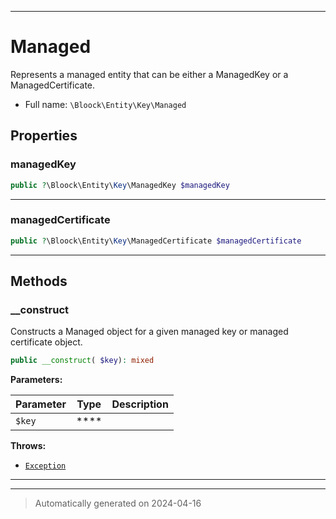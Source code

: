 ***

# Managed

Represents a managed entity that can be either a ManagedKey or a ManagedCertificate.



* Full name: `\Bloock\Entity\Key\Managed`



## Properties


### managedKey



```php
public ?\Bloock\Entity\Key\ManagedKey $managedKey
```






***

### managedCertificate



```php
public ?\Bloock\Entity\Key\ManagedCertificate $managedCertificate
```






***

## Methods


### __construct

Constructs a Managed object for a given managed key or managed certificate object.

```php
public __construct( $key): mixed
```








**Parameters:**

| Parameter | Type | Description |
|-----------|------|-------------|
| `$key` | **** |  |




**Throws:**

- [`Exception`](../../../Exception.md)



***


***
> Automatically generated on 2024-04-16
